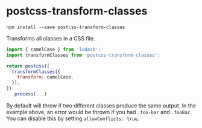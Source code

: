 # postcss-transform-classes

```
npm install --save postcss-transform-classes
```

Transforms all classes in a CSS file.

```js
import { camelCase } from 'lodash';
import transformClasses from 'postcss-transform-classes';

return postcss([
  transformClasses({
    transform: camelCase,
  }),
])
  .process(...)
```

By default will throw if two different classes produce the same output. In the example above, an error would be thrown if you had `.foo-bar` and `.fooBar`. You can disable this by setting `allowConflicts: true`.
